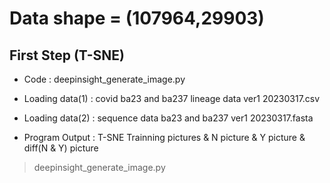 # Data shape = (107964,29903)
## First Step (T-SNE)
* Code : deepinsight_generate_image.py
* Loading data(1) : covid ba23 and ba237 lineage data ver1 20230317.csv 
* Loading data(2) : sequence data ba23 and ba237 ver1 20230317.fasta

* Program Output : T-SNE Trainning pictures & N picture & Y picture & diff(N & Y) picture
> deepinsight_generate_image.py
